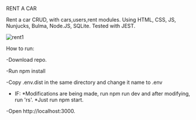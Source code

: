 RENT A CAR

Rent a car CRUD, with cars,users,rent modules. Using HTML, CSS, JS, Nunjucks, Bulma, Node.JS, SQLite. Tested with JEST.



![rent1](https://user-images.githubusercontent.com/106626992/221711974-d43f7b36-b40f-4740-98ba-43a75bda769a.png)

How to run:

-Download repo.

-Run npm install

-Copy .env.dist in the same directory and change it name to .env

- IF:
  *Modifications are being made, run npm run dev and after modifying, run 'rs'.
  *Just run npm start.
  
-Open http://localhost:3000.

